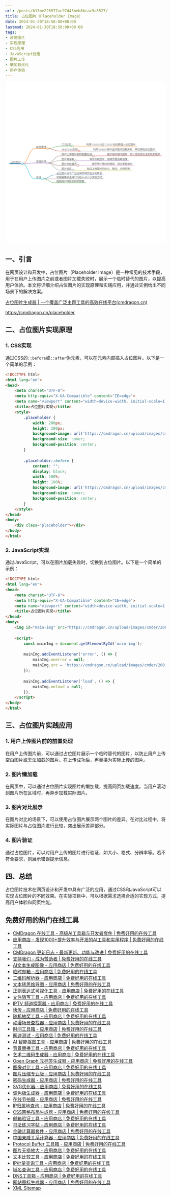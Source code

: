 ```yaml
---
url: /posts/b13be226577ac97d43beb8bcac9a5527/
title: 占位图片（Placeholder Image）
date: 2024-01-30T18:50:00+08:00
lastmod: 2024-01-30T18:50:00+08:00
tags:
- 占位图片
- 实现原理
- CSS应用
- JavaScript处理
- 图片上传
- 懒加载优化
- 用户体验
---
```


<img src="/images/2024_02_03 17_58_43.png" title="2024_02_03 17_58_43.png" alt="2024_02_03 17_58_43.png"/>

## 一、引言

在网页设计和开发中，占位图片（Placeholder Image）是一种常见的技术手段，用于在用户上传图片之前或者图片加载失败时，展示一个临时替代的图片，以提高用户体验。本文将详细介绍占位图片的实现原理和实践应用，并通过实例给出不同场景下的解决方案。

[占位图片生成器 | 一个覆盖广泛主题工具的高效在线平台(cmdragon.cn)](https://cmdragon.cn/placeholder)

https://cmdragon.cn/placeholder

## 二、占位图片实现原理

### 1. CSS实现

通过CSS的`::before`或`::after`伪元素，可以在元素内部插入占位图片。以下是一个简单的示例：

```html
<!DOCTYPE html>
<html lang="en">
<head>
    <meta charset="UTF-8">
    <meta http-equiv="X-UA-Compatible" content="IE=edge">
    <meta name="viewport" content="width=device-width, initial-scale=1.0">
    <title>占位图片实现</title>
    <style>
        .placeholder {
            width: 200px;
            height: 200px;
            background-image: url('https://cmdragon.cn/upload/images/cmder/200_X_200_L8fk0kE.png');
            background-size: cover;
            background-position: center;
        }

        .placeholder::before {
            content: "";
            display: block;
            width: 100%;
            height: 100%;
            background-image: url('https://cmdragon.cn/upload/images/cmder/200_X_200_L8fk0kE.png');
            background-size: cover;
            background-position: center;
        }
    </style>
</head>
<body>
    <div class="placeholder"></div>
</body>
</html>
```

### 2. JavaScript实现

通过JavaScript，可以在图片加载失败时，切换到占位图片。以下是一个简单的示例：

```html
<!DOCTYPE html>
<html lang="en">
<head>
    <meta charset="UTF-8">
    <meta http-equiv="X-UA-Compatible" content="IE=edge">
    <meta name="viewport" content="width=device-width, initial-scale=1.0">
    <title>占位图片实现</title>
</head>
<body>
    <img id="main-img" src="https://cmdragon.cn/upload/images/cmder/200_X_200_L8fk0kE.png" alt="占位图片">

    <script>
        const mainImg = document.getElementById('main-img');

        mainImg.addEventListener('error', () => {
            mainImg.onerror = null;
            mainImg.src = 'https://cmdragon.cn/upload/images/cmder/200_X_200_L8fk0kE.png';
        });

        mainImg.addEventListener('load', () => {
            mainImg.onload = null;
        });
    </script>
</body>
</html>
```

## 三、占位图片实践应用

### 1. 用户上传图片前的前置处理

在用户上传图片前，可以通过占位图片展示一个临时替代的图片，以防止用户上传空白图片或无法加载的图片。在上传成功后，再替换为实际上传的图片。

### 2. 图片懒加载

在网页中，可以通过占位图片实现图片的懒加载，提高网页加载速度。当用户滚动到图片所在区域时，再异步加载实际图片。

### 3. 图片对比展示

在图片对比的场景下，可以使用占位图片展示两个图片的差异。在对比过程中，将实际图片与占位图片进行比较，突出展示差异部分。

### 4. 图片验证

通过占位图片，可以对用户上传的图片进行验证，如大小、格式、分辨率等。若不符合要求，则展示错误提示信息。

## 四、总结

占位图片技术在网页设计和开发中具有广泛的应用，通过CSS和JavaScript可以实现占位图片的不同效果。在实际项目中，可以根据需求选择合适的实现方式，提高用户体验和网页性能。

## 免费好用的热门在线工具

- [CMDragon 在线工具 - 高级AI工具箱与开发者套件 | 免费好用的在线工具](https://tools.cmdragon.cn/zh)
- [应用商店 - 发现1000+提升效率与开发的AI工具和实用程序 | 免费好用的在线工具](https://tools.cmdragon.cn/zh/apps?category=trending)
- [CMDragon 更新日志 - 最新更新、功能与改进 | 免费好用的在线工具](https://tools.cmdragon.cn/zh/changelog)
- [支持我们 - 成为赞助者 | 免费好用的在线工具](https://tools.cmdragon.cn/zh/sponsor)
- [AI文本生成图像 - 应用商店 | 免费好用的在线工具](https://tools.cmdragon.cn/zh/apps/text-to-image-ai)
- [临时邮箱 - 应用商店 | 免费好用的在线工具](https://tools.cmdragon.cn/zh/apps/temp-email)
- [二维码解析器 - 应用商店 | 免费好用的在线工具](https://tools.cmdragon.cn/zh/apps/qrcode-parser)
- [文本转思维导图 - 应用商店 | 免费好用的在线工具](https://tools.cmdragon.cn/zh/apps/text-to-mindmap)
- [正则表达式可视化工具 - 应用商店 | 免费好用的在线工具](https://tools.cmdragon.cn/zh/apps/regex-visualizer)
- [文件隐写工具 - 应用商店 | 免费好用的在线工具](https://tools.cmdragon.cn/zh/apps/steganography-tool)
- [IPTV 频道探索器 - 应用商店 | 免费好用的在线工具](https://tools.cmdragon.cn/zh/apps/iptv-explorer)
- [快传 - 应用商店 | 免费好用的在线工具](https://tools.cmdragon.cn/zh/apps/snapdrop)
- [随机抽奖工具 - 应用商店 | 免费好用的在线工具](https://tools.cmdragon.cn/zh/apps/lucky-draw)
- [动漫场景查找器 - 应用商店 | 免费好用的在线工具](https://tools.cmdragon.cn/zh/apps/anime-scene-finder)
- [时间工具箱 - 应用商店 | 免费好用的在线工具](https://tools.cmdragon.cn/zh/apps/time-toolkit)
- [网速测试 - 应用商店 | 免费好用的在线工具](https://tools.cmdragon.cn/zh/apps/speed-test)
- [AI 智能抠图工具 - 应用商店 | 免费好用的在线工具](https://tools.cmdragon.cn/zh/apps/background-remover)
- [背景替换工具 - 应用商店 | 免费好用的在线工具](https://tools.cmdragon.cn/zh/apps/background-replacer)
- [艺术二维码生成器 - 应用商店 | 免费好用的在线工具](https://tools.cmdragon.cn/zh/apps/artistic-qrcode)
- [Open Graph 元标签生成器 - 应用商店 | 免费好用的在线工具](https://tools.cmdragon.cn/zh/apps/open-graph-generator)
- [图像对比工具 - 应用商店 | 免费好用的在线工具](https://tools.cmdragon.cn/zh/apps/image-comparison)
- [图片压缩专业版 - 应用商店 | 免费好用的在线工具](https://tools.cmdragon.cn/zh/apps/image-compressor)
- [密码生成器 - 应用商店 | 免费好用的在线工具](https://tools.cmdragon.cn/zh/apps/password-generator)
- [SVG优化器 - 应用商店 | 免费好用的在线工具](https://tools.cmdragon.cn/zh/apps/svg-optimizer)
- [调色板生成器 - 应用商店 | 免费好用的在线工具](https://tools.cmdragon.cn/zh/apps/color-palette)
- [在线节拍器 - 应用商店 | 免费好用的在线工具](https://tools.cmdragon.cn/zh/apps/online-metronome)
- [IP归属地查询 - 应用商店 | 免费好用的在线工具](https://tools.cmdragon.cn/zh/apps/ip-geolocation)
- [CSS网格布局生成器 - 应用商店 | 免费好用的在线工具](https://tools.cmdragon.cn/zh/apps/css-grid-layout)
- [邮箱验证工具 - 应用商店 | 免费好用的在线工具](https://tools.cmdragon.cn/zh/apps/email-validator)
- [书法练习字帖 - 应用商店 | 免费好用的在线工具](https://tools.cmdragon.cn/zh/apps/calligraphy-practice)
- [金融计算器套件 - 应用商店 | 免费好用的在线工具](https://tools.cmdragon.cn/zh/apps/finance-calculator-suite)
- [中国亲戚关系计算器 - 应用商店 | 免费好用的在线工具](https://tools.cmdragon.cn/zh/apps/chinese-kinship-calculator)
- [Protocol Buffer 工具箱 - 应用商店 | 免费好用的在线工具](https://tools.cmdragon.cn/zh/apps/protobuf-toolkit)
- [图片无损放大 - 应用商店 | 免费好用的在线工具](https://tools.cmdragon.cn/zh/apps/image-upscaler)
- [文本比较工具 - 应用商店 | 免费好用的在线工具](https://tools.cmdragon.cn/zh/apps/text-compare)
- [IP批量查询工具 - 应用商店 | 免费好用的在线工具](https://tools.cmdragon.cn/zh/apps/ip-batch-lookup)
- [域名查询工具 - 应用商店 | 免费好用的在线工具](https://tools.cmdragon.cn/zh/apps/domain-finder)
- [DNS工具箱 - 应用商店 | 免费好用的在线工具](https://tools.cmdragon.cn/zh/apps/dns-toolkit)
- [网站图标生成器 - 应用商店 | 免费好用的在线工具](https://tools.cmdragon.cn/zh/apps/favicon-generator)
- [XML Sitemap](https://tools.cmdragon.cn/sitemap_index.xml)
